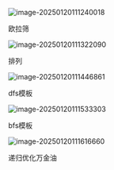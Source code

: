 ![image-20250120111240018](C:\Users\宋铠仁\AppData\Roaming\Typora\typora-user-images\image-20250120111240018.png)

欧拉筛

![image-20250120111322090](C:\Users\宋铠仁\AppData\Roaming\Typora\typora-user-images\image-20250120111322090.png)

排列

![image-20250120111446861](C:\Users\宋铠仁\AppData\Roaming\Typora\typora-user-images\image-20250120111446861.png)

dfs模板

![image-20250120111533303](C:\Users\宋铠仁\AppData\Roaming\Typora\typora-user-images\image-20250120111533303.png)

bfs模板

![image-20250120111616660](C:\Users\宋铠仁\AppData\Roaming\Typora\typora-user-images\image-20250120111616660.png)

递归优化万金油